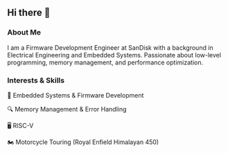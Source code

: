 ## Hi there 👋

### About Me

I am a Firmware Development Engineer at SanDisk with a background in Electrical Engineering and Embedded Systems. Passionate about low-level programming, memory management, and performance optimization.

### Interests & Skills

🚀 Embedded Systems & Firmware Development

🔍 Memory Management & Error Handling

🖥️ RISC-V

🏍️ Motorcycle Touring (Royal Enfield Himalayan 450)
<!--
**rahul-siva-prasad/rahul-siva-prasad** is a ✨ _special_ ✨ repository because its `README.md` (this file) appears on your GitHub profile.

Here are some ideas to get you started:

- 🔭 I’m currently working on ...
- 🌱 I’m currently learning ...
- 👯 I’m looking to collaborate on ...
- 🤔 I’m looking for help with ...
- 💬 Ask me about ...
- 📫 How to reach me: ...
- 😄 Pronouns: ...
- ⚡ Fun fact: ...
-->
